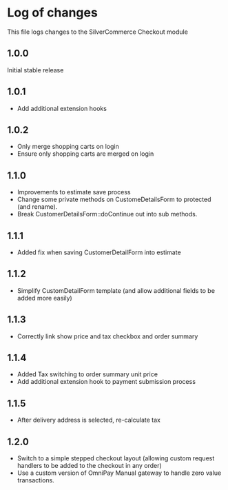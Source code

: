 # Log of changes

This file logs changes to the SilverCommerce Checkout module

## 1.0.0

Initial stable release

## 1.0.1

* Add additional extension hooks

## 1.0.2

* Only merge shopping carts on login
* Ensure only shopping carts are merged on login

## 1.1.0

* Improvements to estimate save process
* Change some private methods on CustomeDetailsForm to protected (and rename).
* Break CustomerDetailsForm::doContinue out into sub methods.

## 1.1.1

* Added fix when saving CustomerDetailForm into estimate

## 1.1.2

* Simplify CustomDetailForm template (and allow additional fields to be added more easily)

## 1.1.3

* Correctly link show price and tax checkbox and order summary

## 1.1.4

* Added Tax switching to order summary unit price
* Add additional extension hook to payment submission process

## 1.1.5

* After delivery address is selected, re-calculate tax

## 1.2.0

* Switch to a simple stepped checkout layout (allowing custom request handlers to be added to the checkout in any order)
* Use a custom version of OmniPay Manual gateway to handle zero value transactions.